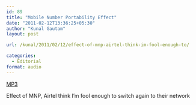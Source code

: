 ```yaml
---
id: 89
title: "Mobile Number Portability Effect"
date: "2011-02-12T13:36:25+05:30"
author: "Kunal Gautam"
layout: post

url: /kunal/2011/02/12/effect-of-mnp-airtel-think-im-fool-enough-to/

categories:
  - Editorial
format: audio
---
```


[MP3](/post/89/mnp.mp3)

Effect of MNP, Airtel think I’m fool enough to switch again to their network
